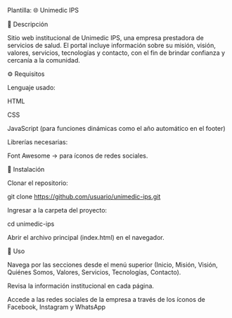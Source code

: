 Plantilla:
🌐 Unimedic IPS


📖 Descripción

Sitio web institucional de Unimedic IPS, una empresa prestadora de servicios de salud. El portal incluye información sobre su misión, visión, valores, servicios, tecnologías y contacto, con el fin de brindar confianza y cercanía a la comunidad.

⚙️ Requisitos

Lenguaje usado:

HTML

CSS

JavaScript (para funciones dinámicas como el año automático en el footer)

Librerías necesarias:

Font Awesome
 → para íconos de redes sociales.

🚀 Instalación

Clonar el repositorio:

git clone https://github.com/usuario/unimedic-ips.git


Ingresar a la carpeta del proyecto:

cd unimedic-ips


Abrir el archivo principal (index.html) en el navegador.

📌 Uso

Navega por las secciones desde el menú superior (Inicio, Misión, Visión, Quiénes Somos, Valores, Servicios, Tecnologías, Contacto).

Revisa la información institucional en cada página.

Accede a las redes sociales de la empresa a través de los íconos de Facebook, Instagram y WhatsApp